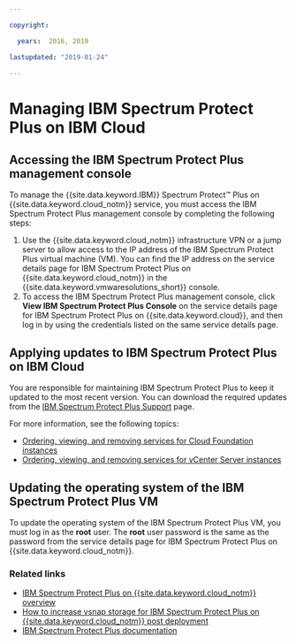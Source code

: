 ```yaml
---

copyright:

  years:  2016, 2019

lastupdated: "2019-01-24"

---
```


# Managing IBM Spectrum Protect Plus on IBM Cloud

## Accessing the IBM Spectrum Protect Plus management console

To manage the {{site.data.keyword.IBM}} Spectrum Protect&trade; Plus on {{site.data.keyword.cloud_notm}} service, you must access the IBM Spectrum Protect Plus management console by completing the following steps:
1. Use the {{site.data.keyword.cloud_notm}} infrastructure VPN or a jump server to allow access to the IP address of the IBM Spectrum Protect Plus virtual machine (VM). You can find the IP address on the service details page for IBM Spectrum Protect Plus on {{site.data.keyword.cloud_notm}} in the {{site.data.keyword.vmwaresolutions_short}} console.
2. To access the IBM Spectrum Protect Plus management console, click **View IBM Spectrum Protect Plus Console** on the service details page for IBM Spectrum Protect Plus on {{site.data.keyword.cloud}}, and then log in by using the credentials listed on the same service details page.

## Applying updates to IBM Spectrum Protect Plus on IBM Cloud

You are responsible for maintaining IBM Spectrum Protect Plus to keep it updated to the most recent version. You can download the required updates from the [IBM Spectrum Protect Plus Support](https://www.ibm.com/mysupport/s/topic/0TO50000000IQWtGAO/spectrum-protect-plus) page.

For more information, see the following topics:
* [Ordering, viewing, and removing services for Cloud Foundation instances](/docs/services/vmwaresolutions/sddc/sd_addingremovingservices.html)
* [Ordering, viewing, and removing services for vCenter Server instances](/docs/services/vmwaresolutions/vcenter/vc_addingremovingservices.html)

## Updating the operating system of the IBM Spectrum Protect Plus VM

To update the operating system of the IBM Spectrum Protect Plus VM, you must log in as the **root** user. The **root** user password is the same as the password from the service details page for IBM Spectrum Protect Plus on {{site.data.keyword.cloud_notm}}.

### Related links

* [IBM Spectrum Protect Plus on {{site.data.keyword.cloud_notm}} overview](/docs/services/vmwaresolutions/services/spp_considerations.html)
* [How to increase vsnap storage for IBM Spectrum Protect Plus on {{site.data.keyword.cloud_notm}} post deployment](https://developer.ibm.com/recipes/tutorials/how-to-increase-vsnap-storage-for-ibm-spectrum-protect-plus-on-ibm-cloud-post-deployment/)
* [IBM Spectrum Protect Plus documentation](https://www.ibm.com/support/knowledgecenter/en/SSNQFQ/landing/welcome_ssnqfq.html)
